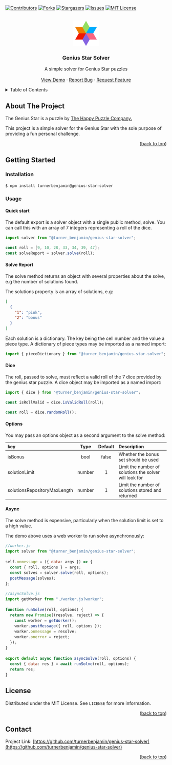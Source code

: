 <!-- Improved compatibility of back to top link: See: https://github.com/othneildrew/Best-README-Template/pull/73 -->

<a name="readme-top"></a>

<!-- PROJECT SHIELDS -->

[![Contributors][contributors-shield]][contributors-url]
[![Forks][forks-shield]][forks-url]
[![Stargazers][stars-shield]][stars-url]
[![Issues][issues-shield]][issues-url]
[![MIT License][license-shield]][license-url]

<!-- PROJECT LOGO -->
<br />
<div align="center">
  <a href="https://github.com/turnerbenjamin/genius-star-solver">
    <img src="images/logo.png" alt="Logo" width="80" height="80">
  </a>

<h3 align="center">Genius Star Solver</h3>

  <p align="center">
    A simple solver for Genius Star puzzles
    <br />
    <br />
    <a href="https://ben-turner.dev/genius-star">View Demo</a>
    ·
    <a href="https://github.com/turnerbenjamin/genius-star-solver/issues">Report Bug</a>
    ·
    <a href="https://github.com/turnerbenjamin/genius-star-solver/issues">Request Feature</a>
  </p>
</div>

<!-- TABLE OF CONTENTS -->
<details>
  <summary>Table of Contents</summary>
  <ol>
    <li>
      <a href="#about-the-project">About The Project</a>
    </li>
    <li>
      <a href="#getting-started">Getting Started</a>
      <ul>
        <li><a href="#installation">Installation</a></li>
        <li><a href="#quick-start">Quick Start</a></li>
        <li><a href="#solve-report">Solve Report</a></li>
        <li><a href="#dice">Dice</a></li>
        <li><a href="#options">Options</a></li>
        <li><a href="#async">Async</a></li>
      </ul>
    </li>
    <li><a href="#license">License</a></li>
    <li><a href="#contact">Contact</a></li>
  </ol>
</details>

<!-- ABOUT THE PROJECT -->

## About The Project

<p>The Genius Star is a puzzle by <a href="https://www.happypuzzle.co.uk/family-puzzles-and-games/family-puzzles-games-to-enjoy/the-genius-star">The Happy Puzzle Company.</a></p>
<p>This project is a simple solver for the Genius Star with the sole purpose of providing a fun personal challenge.</p>

<p align="right">(<a href="#readme-top">back to top</a>)</p>

<!-- GETTING STARTED -->

## Getting Started

### Installation

```console
$ npm install turnerbenjamin@genius-star-solver
```

### Usage

#### Quick start

The default export is a solver object with a single public method, solve. You can call this
with an array of 7 integers representing a roll of the dice.

```js
import solver from "@turner_benjamin/genius-star-solver";
```

```js
const roll = [9, 10, 28, 33, 34, 39, 47];
const solveReport = solver.solve(roll);
```

#### Solve Report

The solve method returns an object with several properties about the solve, e.g the number
of solutions found.

The solutions property is an array of solutions, e.g:

```json
[
  {
    "1": "pink",
    "2": "bonus"
  }
]
```

Each solution is a dictionary. The key being the cell number and the value a piece type.
A dictionary of piece types may be imported as a named import:

```js
import { pieceDictionary } from "@turner_benjamin/genius-star-solver";
```

#### Dice

The roll, passed to solve, must reflect a valid roll of the 7 dice provided by the genius
star puzzle.
A dice object may be imported as a named import:

```js
import { dice } from "@turner_benjamin/genius-star-solver";
```

```js
const isRollValid = dice.isValidRoll(roll);
```

```js
const roll = dice.randomRoll();
```

#### Options

You may pass an options object as a second argument to the solve method:

| key                          |  Type  | Default | Description                                            |
| :--------------------------- | :----: | :-----: | :----------------------------------------------------- |
| isBonus                      |  bool  |  false  | Whether the bonus set should be used                   |
| solutionLimit                | number |    1    | Limit the number of solutions the solver will look for |
| solutionsRepositoryMaxLength | number |    1    | Limit the number of solutions stored and returned      |

#### Async

The solve method is expensive, particularly when the solution limit is set to a high value.

The demo above uses a web worker to run solve asynchronously:

```js
//worker.js
import solver from "@turner_benjamin/genius-star-solver";

self.onmessage = ({ data: args }) => {
  const { roll, options } = args;
  const solves = solver.solve(roll, options);
  postMessage(solves);
};
```

```js
//asyncSolve.js
import getWorker from "./worker.js?worker";

function runSolve(roll, options) {
  return new Promise((resolve, reject) => {
    const worker = getWorker();
    worker.postMessage({ roll, options });
    worker.onmessage = resolve;
    worker.onerror = reject;
  });
}

export default async function asyncSolve(roll, options) {
  const { data: res } = await runSolve(roll, options);
  return res;
}
```

<!-- LICENSE -->

## License

Distributed under the MIT License. See `LICENSE` for more information.

<p align="right">(<a href="#readme-top">back to top</a>)</p>

<!-- CONTACT -->

## Contact

Project Link: [https://github.com/turnerbenjamin/genius-star-solver](https://github.com/turnerbenjamin/genius-star-solver)

<p align="right">(<a href="#readme-top">back to top</a>)</p>

<!-- MARKDOWN LINKS & IMAGES -->
<!-- https://www.markdownguide.org/basic-syntax/#reference-style-links -->

[contributors-shield]: https://img.shields.io/github/contributors/turnerbenjamin/genius-star-solver.svg?style=for-the-badge
[contributors-url]: https://github.com/turnerbenjamin/genius-star-solver/graphs/contributors
[forks-shield]: https://img.shields.io/github/forks/turnerbenjamin/genius-star-solver.svg?style=for-the-badge
[forks-url]: https://github.com/turnerbenjamin/genius-star-solver/network/members
[stars-shield]: https://img.shields.io/github/stars/turnerbenjamin/genius-star-solver.svg?style=for-the-badge
[stars-url]: https://github.com/turnerbenjamin/genius-star-solver/stargazers
[issues-shield]: https://img.shields.io/github/issues/turnerbenjamin/genius-star-solver.svg?style=for-the-badge
[issues-url]: https://github.com/turnerbenjamin/genius-star-solver/issues
[license-shield]: https://img.shields.io/github/license/turnerbenjamin/genius-star-solver.svg?style=for-the-badge
[license-url]: https://github.com/turnerbenjamin/genius-star-solver/blob/master/LICENSE

